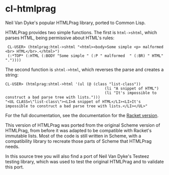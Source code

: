 # cl-htmlprag
Neil Van Dyke's popular HTMLPrag library, ported to Common Lisp.

HTMLPrag provides two simple functions. The first is `html->shtml`, which parses
HTML, being permissive about HTML's rules:

     CL-USER> (htmlprag:html->shtml "<html><body>Some simple <p> malformed  <br> HTML</br>.</html>")
     (:*TOP* (:HTML (:BODY "Some simple " (:P " malformed  " (:BR) " HTML" "."))))
The second function is `shtml->html`, which reverses the parse and creates a string:

    CL-USER> (htmlprag:shtml->html '(ul (@ (class "list-class"))
				                                (li "A snippet of HTML")
				                                (li "It's impossible to construct a bad parse tree with lists.")))
    "<UL CLASS=\"list-class\"><LI>A snippet of HTML</LI><LI>It's impossible to construct a bad parse tree with lists.</LI></UL>"

For the full documentation, see the documentation for the [Racket version](https://planet.racket-lang.org/package-source/neil/htmlprag.plt/1/7/planet-docs/htmlprag/index.html).

This version of HTMLPrag was ported from the original Scheme version of HTMLPrag, from before it was adapted
to be compatible with Racket's immutable lists. Most of the code is still written in Scheme, with a compatibility
library to recreate those parts of Scheme that HTMLPrag needs.

In this source tree you will also find a port of Neil Van Dyke's Testeez testing library, which was used to
test the original HTMLPrag and to validate this port.
